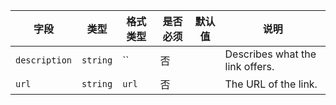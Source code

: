| 字段 | 类型 | 格式类型 | 是否必须 | 默认值 | 说明 |
|---|---|---|---|---|---|
| `description` | `string` | `` | 否 |  | Describes what the link offers. |
| `url` | `string` | `url` | 否 |  | The URL of the link. |
